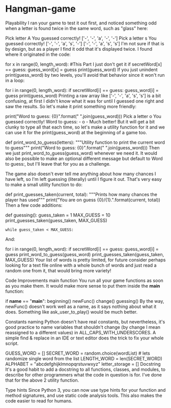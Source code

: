 # Hangman-game
Playability
I ran your game to test it out first, and noticed something odd when a letter is found twice in the same word, such as "glass" here:

Pick letter
 A
You guessed correctly!
['-', '-', 'a', '-', '-']
Pick a letter
 s
You guessed correctly!
['-', '-', 'a', 's', '-']
['-', '-', 'a', 's', 's']
I'm not sure if that is by design, but as a player I find it odd that it's displayed twice. I found where it originated in the code:

for x in range(0, length_word): #This Part I just don't get it
    if secretWord[x] == guess:
        guess_word[x] = guess
        print(guess_word)
If you just unindent print(guess_word) by two levels, you'll avoid that behavior since it won't run in a loop:

for i in range(0, length_word):
    if secretWord[i] == guess:
        guess_word[i] = guess
print(guess_word)
Printing a raw array like ['-', '-', 'a', 's', 's'] is a bit confusing, at first I didn't know what it was for until I guessed one right and saw the results. So let's make it print something more friendly:

print("Word to guess: {0}".format(" ".join(guess_word)))
Pick a letter
 o
You guessed correctly!
Word to guess: - o -
Much better! But it will get a bit clunky to type all that each time, so let's make a utility function for it and we can use it for the print(guess_word) at the beginning of a game too.

def print_word_to_guess(letters):
    """Utility function to print the current word to guess"""
    print("Word to guess: {0}".format(" ".join(guess_word)))
Then we just print_word_to_guess(guess_word) whenever we need it. It would also be possible to make an optional different message but default to Word to guess:, but I'll leave that for you as a challenge.

The game also doesn't ever tell me anything about how many chances I have left, so I'm left guessing (literally) until I figure it out. That's very easy to make a small utility function to do:

def print_guesses_taken(current, total):
    """Prints how many chances the player has used"""
    print("You are on guess {0}/{1}.".format(current, total))
Then a few code additions:

def guessing():
    guess_taken = 1
    MAX_GUESS = 10
    print_guesses_taken(guess_taken, MAX_GUESS)

    while guess_taken < MAX_GUESS:
And:

for i in range(0, length_word):
    if secretWord[i] == guess:
        guess_word[i] = guess
print_word_to_guess(guess_word)
print_guesses_taken(guess_taken, MAX_GUESS)
Your list of words is pretty limited, for future consider perhaps looking for a text file online with a whole bunch of words and just read a random one from it, that would bring more variety!

Code Improvements
main function
You run all your game functions as soon as you make them. It would make more sense to put them inside the __main__ function:

if __name__ == "__main__":
    beginning()
    newFunc()
    change()
    guessing()
By the way, newFunc() doesn't work well as a name, as it says nothing about what it does. Something like ask_user_to_play() would be much better.

Constants naming
Python doesn't have real constants, but nevertheless, it's good practice to name variables that shouldn't change (by change I mean reassigned to a different values) in ALL_CAPS_WITH_UNDERSCORES. A simple find & replace in an IDE or text editor does the trick to fix your whole script.

GUESS_WORD = []
SECRET_WORD = random.choice(wordList) # lets randomize single word from the list
LENGTH_WORD = len(SECRET_WORD)
ALPHABET = "abcdefghijklmnopqrstuvwxyz"
letter_storage = []
Docstring
It's a good habit to add a docstring to all functions, classes, and modules, to describe for other programmers what the code in question is for. I've done that for the above 2 utility function.

Type hints
Since Python 3, you can now use type hints for your function and method signatures, and use static code analysis tools. This also makes the code easier to read for humans.

